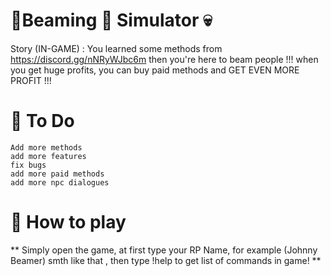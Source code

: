 # 👑Beaming 🍪 Simulator 💀
Story (IN-GAME) : You learned some methods from https://discord.gg/nNRyWJbc6m then you're here to beam people !!! when you get huge profits, you can buy paid methods and GET EVEN MORE PROFIT !!!
# 📝 To Do
```
Add more methods
add more features
fix bugs
add more paid methods
add more npc dialogues
```
# 🧾 How to play
** Simply open the game, at first type your RP Name, for example (Johnny Beamer) smth like that , then type !help to get list of commands in game! **
